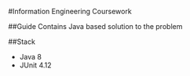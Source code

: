 #Information Engineering Coursework

##Guide
Contains Java based solution to the problem

##Stack
- Java 8
- JUnit 4.12